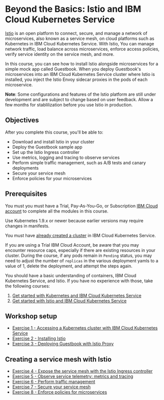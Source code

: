 # Beyond the Basics: Istio and IBM Cloud Kubernetes Service
[Istio](https://www.ibm.com/cloud/info/istio) is an open platform to connect, secure, and manage a network of microservices, also known as a service mesh, on cloud platforms such as Kubernetes in IBM Cloud Kubernetes Service. With Istio, You can manage network traffic, load balance across microservices, enforce access policies, verify service identity on the service mesh, and more.

In this course, you can see how to install Istio alongside microservices for a simple mock app called Guestbook. When you deploy Guestbook's microservices into an IBM Cloud Kubernetes Service cluster where Istio is installed, you inject the Istio Envoy sidecar proxies in the pods of each microservice.

**Note**: Some configurations and features of the Istio platform are still under development and are subject to change based on user feedback. Allow a few months for stablilization before you use Istio in production.

## Objectives
After you complete this course, you'll be able to:
- Download and install Istio in your cluster
- Deploy the Guestbook sample app
- Set up the Istio Ingress controller
- Use metrics, logging and tracing to observe services
- Perform simple traffic management, such as A/B tests and canary deployments
- Secure your service mesh
- Enforce policies for your microservices

## Prerequisites
You must you must have a Trial, Pay-As-You-Go, or Subscription [IBM Cloud account](https://console.bluemix.net/registration/) to complete all the modules in this course.

Use Kubernetes 1.9.x or newer because earlier versions may require changes in manifests.

You must have [already created a cluster](https://console.bluemix.net/docs/containers/container_index.html#container_index) in IBM Cloud Kubernetes Service.

If you are using a Trial IBM Cloud Account, be aware that you may encounter resource caps, especially if there are existing resources in your cluster.  During the course, if any pods remain in `Pending` status, you may need to adjust the number of `replicas` in the various deployment yamls to a value of 1, delete the deployment, and attempt the steps again.

You should have a basic understanding of containers, IBM Cloud Kubernetes Service, and Istio. If you have no experience with those, take the following courses:
1. [Get started with Kubernetes and IBM Cloud Kubernetes Service](https://developer.ibm.com/courses/all/get-started-kubernetes-ibm-cloud-container-service/)
2. [Get started with Istio and IBM Cloud Kubernetes Service](https://developer.ibm.com/courses/all/get-started-istio-ibm-cloud-container-service/)


## Workshop setup
- [Exercise 1 - Accessing a Kubernetes cluster with IBM Cloud Kubernetes Service](exercise-1/README.md)
- [Exercise 2 - Installing Istio](exercise-2/README.md)
- [Exercise 3 - Deploying Guestbook with Istio Proxy](exercise-3/README.md)

## Creating a service mesh with Istio

- [Exercise 4 - Expose the service mesh with the Istio Ingress controller](exercise-4/README.md)
- [Exercise 5 - Observe service telemetry: metrics and tracing](exercise-5/README.md)
- [Exercise 6 - Perform traffic management](exercise-6/README.md)
- [Exercise 7 - Secure your service mesh](exercise-7/README.md)
- [Exercise 8 - Enforce policies for microservices](exercise-8/README.md)
